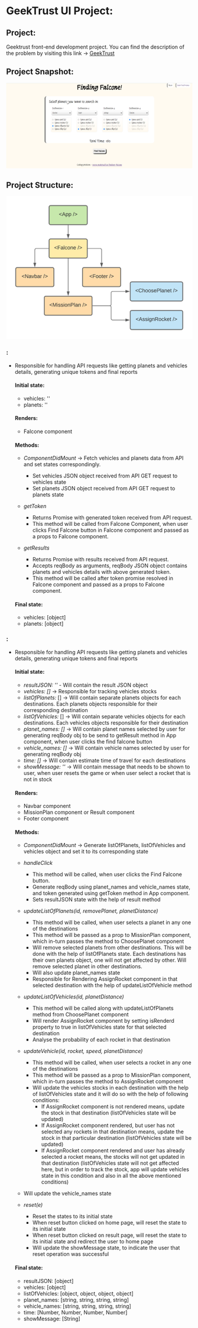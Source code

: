 # GeekTrust UI Project:
## Project:
Geektrust front-end development project. You can find the description of the problem by visiting this link -> [GeekTrust](https://www.geektrust.in/coding-problem/frontend/space)

## Project Snapshot:
![Falcone snapshot](https://github.com/mathans1695/finding-falcone/blob/master/src/Images/Falcone_Snapshot.png)

## Project Structure:
![Falcone flowchart](https://github.com/mathans1695/finding-falcone/blob/master/src/Images/App%20Structure.png)

### <App />:
  * Responsible for handling API requests like getting planets and vehicles details, generating unique tokens and final reports
    #### Initial state:
      - vehicles: ''
      - planets: ''
    #### Renders:
      - Falcone component
    #### Methods:
      - *ComponentDidMount* -> Fetch vehicles and planets data from API and set states correspondingly.
        - Set vehicles JSON object received from API GET request to vehicles state
        - Set planets JSON object received from API GET request to planets state
        
      - *getToken*
        - Returns Promise with generated token received from API request. 
        - This method will be called from Falcone Component, when user clicks Find Falcone button in Falcone component and passed as a props to Falcone component.
      
      - *getResults*
        - Returns Promise with results received from API request. 
        - Accepts reqBody as arguments, reqBody JSON object contains planets and vehicles details with above generated token. 
        - This method will be called after token promise resolved in Falcone component and passed as a props to Falcone component.
    #### Final state:
      - vehicles: [object]
      - planets: [object]
      
### <Falcone />:
  * Responsible for handling API requests like getting planets and vehicles details, generating unique tokens and final reports
    #### Initial state:
      - *resultJSON: ''* - Will contain the result JSON object
      - *vehicles: []* -> Responsible for tracking vehicles stocks
      - *listOfPlanets:* [] -> Will contain separate planets objects for each destinations. Each planets objects responsible for their corresponding destination
      - *listOfVehicles:* [] -> Will contain separate vehicles objects for each destinations. Each vehicles objects responsible for their destination
      - *planet_names: []* -> Will contain planet names selected by user for generating reqBody obj to be send to getResult method in App component, when user clicks the find falcone button
      - *vehicle_names: []* -> Will contain vehicle names selected by user for generating reqBody obj
      - *time: []* -> Will contain estimate time of travel for each destinations
      - *showMessage: ''* -> Will contain message that needs to be shown to user, when user resets the game or when user select a rocket that is not in stock
    #### Renders:
      - Navbar component
      - MissionPlan component or Result component
      - Footer component
    #### Methods:
      - *ComponentDidMount* -> Generate listOfPlanets, listOfVehicles and vehicles object and set it to its corresponding state
      
      - *handleClick*
        - This method will be called, when user clicks the Find Falcone button.
        - Generate reqBody using planet_names and vehicle_names state, and token generated using getToken method in App component.
        - Sets resultJSON state with the help of result method
      
      - *updateListOfPlanets(id, removePlanet, planetDistance)*
        - This method will be called, when user selects a planet in any one of the destinations
        - This method will be passed as a prop to MissionPlan component, which in-turn passes the method to ChoosePlanet component
        - Will remove selected planets from other destinations. This will be done with the help of listOfPlanets state. Each destinations has their own planets object, one will not get affected by other. Will remove selected planet in other destinations.
        - Will also update planet_names state
        - Responsible for Rendering AssignRocket component in that selected destination with the help of updateListOfVehicle method
        
      - *updateListOfVehicles(id, planetDistance)*
        - This method will be called along with updateListOfPlanets method from ChoosePlanet component
        - Will render AssignRocket component by setting isRenderd property to true in listOfVehicles state for that selected destination
        - Analyse the probability of each rocket in that destination
        
      - *updateVehicle(id, rocket, speed, planetDistance)*
        - This method will be called, when user selects a rocket in any one of the destinations
        - This method will be passed as a prop to MissionPlan component, which in-turn passes the method to AssignRocket component
        - Will update the vehicles stocks in each destination with the help of listOfVehicles state and it will do so with the help of following conditions:
           - If AssignRocket component is not rendered means, update the stock in that destination (listOfVehicles state will be updated)
           - If AssignRocket component rendered, but user has not selected any rockets in that destination means, update the stock in that particular destination (listOfVehicles state will be updated)
           - If AssignRocket component rendered and user has already selected a rocket means, the stocks will not get updated in that destination (listOfVehicles state will not get affected here, but in order to track the stock, app will update vehicles state in this condition and also in all the above mentioned conditions)
       - Will update the vehicle_names state
       
     - *reset(e)*
       - Reset the states to its initial state
       - When reset button clicked on home page, will reset the state to its initial state
       - When reset button clicked on result page, will reset the state to its initial state and redirect the user to home page
       - Will update the showMessage state, to indicate the user that reset operation was successful
           
    #### Final state:
      - resultJSON: [object]
      - vehicles: [object]
      - listOfVehicles: [object, object, object, object]
      - planet_names: [string, string, string, string]
      - vehicle_names: [string, string, string, string]
      - time: [Number, Number, Number, Number]
      - showMessage: [String]

